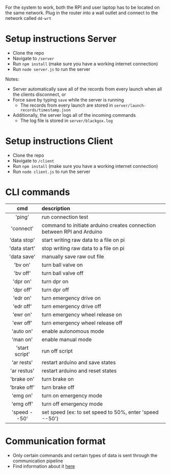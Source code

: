 For the system to work, both the RPI and user laptop has to be located on the same network. Plug in the router into a wall outlet and connect to the network called `dd-wrt`

# Setup instructions Server
 - Clone the repo
 - Navigate to `/server`
 - Run `npm install` (make sure you have a working internet connection)
 - Run `node server.js` to run the server
 
Notes:
* Server automatically save all of the records from every launch when all the clients disconnect, or
* Force save by typing `save` while the server is running
    - The records from every launch are stored in `server/launch-records/timestamp.json`
* Additionally, the server logs all of the incoming commands
    - The log file is stored in `server/blackgox.log`
    
# Setup instructions Client
 - Clone the repo
 - Navigate to `/client`
 - Run `npm install` (make sure you have a working internet connection)
 - Run `node client.js` to run the server
 
# CLI commands
| cmd | description |
|:----------:|:-------------|
| 'ping' |  run connection test |
| 'connect' | command to initiate arduino creates connection between RPI and Arduino |
| 'data stop' | start writing raw data to a file on pi |
|'data start' | stop writing raw data to a file on pi |
|'data save' | manually save raw out file |
| 'bv on' |     turn ball valve on |
| 'bv off' |    turn ball valve off |
| 'dpr on' |    turn dpr on |
|'dpr off'  |  turn dpr off|
|'edr on'   |  turn emergency drive on|
|'edr off'  |   turn emergency drive off|
|'ewr on'   | turn emergency wheel release on|
|'ewr off'  |   turn emergency wheel release off|
|'auto on'  |   enable autonomous mode|
|'man on'   |  enable manual mode|
|'start script'|    run off script|
|'ar rests'    | restart arduino and save states|
|'ar restus'   |  restart arduino and reset states|
|'brake on'    | turn brake on|
|'brake off'   |  turn brake off|
|'emg on'   |  turn on emergency mode|
|'emg off'  |   turn off emergency mode|
|'speed --50'  | set speed (ex: to set speed to 50%, enter 'speed --50')|


# Communication format

* Only certain commands and certain types of data is sent through the communication pipeline
* Find information about it [here](http://htmlpreview.github.io/?https://github.com/teamwaterloop/communication-system/blob/master/communication_format.html)
